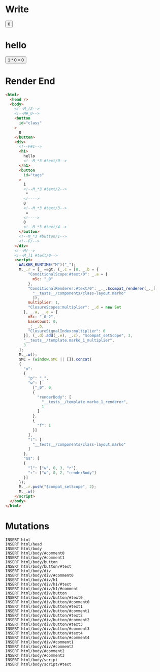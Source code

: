 # Write
  <!--M_[2--><!--M#_0--><button id=class>0</button><div><!--F#1--><h1>hello<!--M_*3 #text/0--></h1><button id=tags>1<!--M_*3 #text/2--> * <!>0<!--M_*3 #text/3--> = <!>0<!--M_*3 #text/4--></button><!--M_*3 #button/1--><!--F/--></div><!--M/--><!--M_]1 #text/0--><script>WALKER_RUNTIME("M")("_");M._.r=[_=>(_.c=[0,_.b={"ConditionalScope:#text/0":_.a={m5c:"_0"},"ConditionalRenderer:#text/0":_._.$compat_renderer(_._["__tests__/components/class-layout.marko"]),multiplier:1,"ClosureScopes:multiplier":_.d=new Set},_.a,_.e={m5c:"_0-2",baseCount:0,_:_.b,"ClosureSignalIndex:multiplier":0}],(_.d).add(_.e),_.c),"$compat_setScope",3,"__tests__/template.marko_1_multiplier",3];M._.w();$MC=(window.$MC||[]).concat({"o":{"p":"_","w":[["_0",0,{"renderBody":["__tests__/template.marko_1_renderer",1]},{"f":1}]],"t":["__tests__/components/class-layout.marko"]},"$$":[{"l":["w",0,3,"r"],"r":["w",0,2,"renderBody"]}]});M._.r.push("$compat_setScope",2);M._.w()</script>

# Render End
```html
<html>
  <head />
  <body>
    <!--M_[2-->
    <!--M#_0-->
    <button
      id="class"
    >
      0
    </button>
    <div>
      <!--F#1-->
      <h1>
        hello
        <!--M_*3 #text/0-->
      </h1>
      <button
        id="tags"
      >
        1
        <!--M_*3 #text/2-->
         * 
        <!---->
        0
        <!--M_*3 #text/3-->
         = 
        <!---->
        0
        <!--M_*3 #text/4-->
      </button>
      <!--M_*3 #button/1-->
      <!--F/-->
    </div>
    <!--M/-->
    <!--M_]1 #text/0-->
    <script>
      WALKER_RUNTIME("M")("_");
      M._.r = [_ =&gt; (_.c = [0, _.b = {
          "ConditionalScope:#text/0": _.a = {
            m5c: "_0"
          },
          "ConditionalRenderer:#text/0": _._.$compat_renderer(_._[
            "__tests__/components/class-layout.marko"
            ]),
          multiplier: 1,
          "ClosureScopes:multiplier": _.d = new Set
        }, _.a, _.e = {
          m5c: "_0-2",
          baseCount: 0,
          _: _.b,
          "ClosureSignalIndex:multiplier": 0
        }], (_.d).add(_.e), _.c), "$compat_setScope", 3,
        "__tests__/template.marko_1_multiplier",
        3
      ];
      M._.w();
      $MC = (window.$MC || []).concat(
      {
        "o":
        {
          "p": "_",
          "w": [
            ["_0", 0,
            {
              "renderBody": [
                "__tests__/template.marko_1_renderer",
                1
              ]
            },
            {
              "f": 1
            }]
          ],
          "t": [
            "__tests__/components/class-layout.marko"
          ]
        },
        "$$": [
        {
          "l": ["w", 0, 3, "r"],
          "r": ["w", 0, 2, "renderBody"]
        }]
      });
      M._.r.push("$compat_setScope", 2);
      M._.w()
    </script>
  </body>
</html>
```

# Mutations
```
INSERT html
INSERT html/head
INSERT html/body
INSERT html/body/#comment0
INSERT html/body/#comment1
INSERT html/body/button
INSERT html/body/button/#text
INSERT html/body/div
INSERT html/body/div/#comment0
INSERT html/body/div/h1
INSERT html/body/div/h1/#text
INSERT html/body/div/h1/#comment
INSERT html/body/div/button
INSERT html/body/div/button/#text0
INSERT html/body/div/button/#comment0
INSERT html/body/div/button/#text1
INSERT html/body/div/button/#comment1
INSERT html/body/div/button/#text2
INSERT html/body/div/button/#comment2
INSERT html/body/div/button/#text3
INSERT html/body/div/button/#comment3
INSERT html/body/div/button/#text4
INSERT html/body/div/button/#comment4
INSERT html/body/div/#comment1
INSERT html/body/div/#comment2
INSERT html/body/#comment2
INSERT html/body/#comment3
INSERT html/body/script
INSERT html/body/script/#text
```